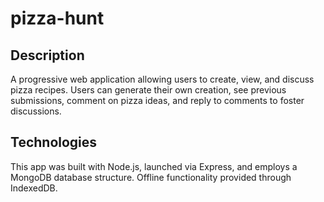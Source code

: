 # pizza-hunt

## Description
A progressive web application allowing users to create, view, and discuss pizza recipes. Users can generate their own creation, see previous submissions, comment on pizza ideas, and reply to comments to foster discussions. 

## Technologies
This app was built with Node.js, launched via Express, and employs a MongoDB database structure. Offline functionality provided through IndexedDB. 

